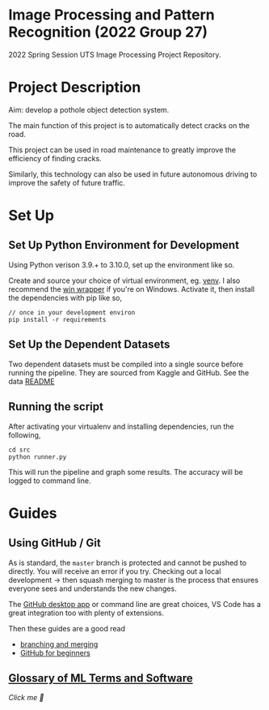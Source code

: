 # Image Processing and Pattern Recognition (2022 Group 27)

2022 Spring Session UTS Image Processing Project Repository. 

# Project Description

Aim: develop a pothole object detection system.

The main function of this project is to automatically detect cracks on the road. 

This project can be used in road maintenance to greatly improve the efficiency of finding cracks. 

Similarly, this technology can also be used in future autonomous driving to improve the safety of future traffic. 

# Set Up

## Set Up Python Environment for Development

Using Python verison 3.9.+ to 3.10.0, set up the environment like so.

Create and source your choice of virtual environment, eg. [venv](https://virtualenv.pypa.io/en/latest/). I also recommend the [win wrapper](https://pypi.org/project/virtualenvwrapper-win/) if you're on Windows. Activate it, then install the dependencies with pip like so,

```
// once in your development environ
pip install -r requirements
```

## Set Up the Dependent Datasets

Two dependent datasets must be compiled into a single source before running the pipeline. They are sourced from Kaggle and GitHub. See the data [README](/data/README.md)

## Running the script

After activating your virtualenv and installing dependencies, run the following,

```
cd src
python runner.py
```

This will run the pipeline and graph some results. The accuracy will be logged to command line.

# Guides

## Using GitHub / Git

As is standard, the `master` branch is protected and cannot be pushed to directly. You will receive an error if you try.
Checking out a local development -> then squash merging to master is the process that ensures everyone sees and understands the new changes.

The [GitHub desktop app](https://desktop.github.com/) or command line are great choices, VS Code has a great integration too with plenty of extensions.

Then these guides are a good read

* [branching and merging](https://git-scm.com/book/en/v2/Git-Branching-Basic-Branching-and-Merging)
* [GitHub for beginners](https://product.hubspot.com/blog/git-and-github-tutorial-for-beginners)

## [Glossary of ML Terms and Software](https://github.com/albert118/UTS-Professional-Studio-MyRobotPlot/blob/master/Docs/Collecting%20notes.md)

_Click me 🔼_

